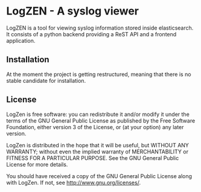 LogZEN - A syslog viewer
========================

LogZEN is a tool for viewing syslog information stored inside elasticsearch.
It consists of a python backend providing a ReST API and a frontend application.

Installation
------------

At the moment the project is getting restructured, meaning that there is no
stable candidate for installation. 

License
-------
LogZen is free software: you can redistribute it and/or modify it
under the terms of the GNU General Public License as published by
the Free Software Foundation, either version 3 of the License, or
(at your option) any later version.

LogZen is distributed in the hope that it will be useful, but WITHOUT
ANY WARRANTY; without even the implied warranty of MERCHANTABILITY or
FITNESS FOR A PARTICULAR PURPOSE. See the GNU General Public License
for more details.

You should have received a copy of the GNU General Public License
along with LogZen. If not, see <http://www.gnu.org/licenses/>.